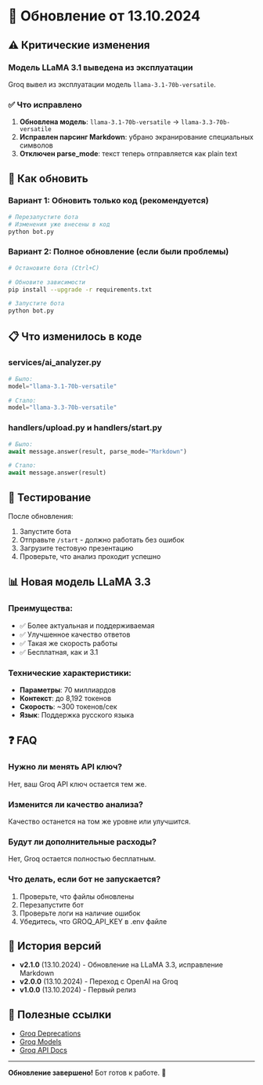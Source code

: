# 🔄 Обновление от 13.10.2024

## ⚠️ Критические изменения

### Модель LLaMA 3.1 выведена из эксплуатации

Groq вывел из эксплуатации модель `llama-3.1-70b-versatile`. 

### ✅ Что исправлено

1. **Обновлена модель**: `llama-3.1-70b-versatile` → `llama-3.3-70b-versatile`
2. **Исправлен парсинг Markdown**: убрано экранирование специальных символов
3. **Отключен parse_mode**: текст теперь отправляется как plain text

## 🚀 Как обновить

### Вариант 1: Обновить только код (рекомендуется)

```bash
# Перезапустите бота
# Изменения уже внесены в код
python bot.py
```

### Вариант 2: Полное обновление (если были проблемы)

```bash
# Остановите бота (Ctrl+C)

# Обновите зависимости
pip install --upgrade -r requirements.txt

# Запустите бота
python bot.py
```

## 📋 Что изменилось в коде

### services/ai_analyzer.py
```python
# Было:
model="llama-3.1-70b-versatile"

# Стало:
model="llama-3.3-70b-versatile"
```

### handlers/upload.py и handlers/start.py
```python
# Было:
await message.answer(result, parse_mode="Markdown")

# Стало:
await message.answer(result)
```

## 🧪 Тестирование

После обновления:

1. Запустите бота
2. Отправьте `/start` - должно работать без ошибок
3. Загрузите тестовую презентацию
4. Проверьте, что анализ проходит успешно

## 📊 Новая модель LLaMA 3.3

### Преимущества:
- ✅ Более актуальная и поддерживаемая
- ✅ Улучшенное качество ответов
- ✅ Такая же скорость работы
- ✅ Бесплатная, как и 3.1

### Технические характеристики:
- **Параметры**: 70 миллиардов
- **Контекст**: до 8,192 токенов
- **Скорость**: ~300 токенов/сек
- **Язык**: Поддержка русского языка

## ❓ FAQ

### Нужно ли менять API ключ?
Нет, ваш Groq API ключ остается тем же.

### Изменится ли качество анализа?
Качество останется на том же уровне или улучшится.

### Будут ли дополнительные расходы?
Нет, Groq остается полностью бесплатным.

### Что делать, если бот не запускается?
1. Проверьте, что файлы обновлены
2. Перезапустите бот
3. Проверьте логи на наличие ошибок
4. Убедитесь, что GROQ_API_KEY в .env файле

## 📝 История версий

- **v2.1.0** (13.10.2024) - Обновление на LLaMA 3.3, исправление Markdown
- **v2.0.0** (13.10.2024) - Переход с OpenAI на Groq
- **v1.0.0** (13.10.2024) - Первый релиз

## 🔗 Полезные ссылки

- [Groq Deprecations](https://console.groq.com/docs/deprecations)
- [Groq Models](https://console.groq.com/docs/models)
- [Groq API Docs](https://console.groq.com/docs)

---

**Обновление завершено!** Бот готов к работе. 🎉
